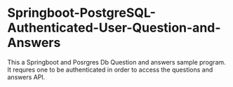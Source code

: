 # Springboot-PostgreSQL-Authenticated-User-Question-and-Answers
This a Springboot and Posrgres Db Question and answers sample program. It requres one to be authenticated in order to access the questions and answers API.
